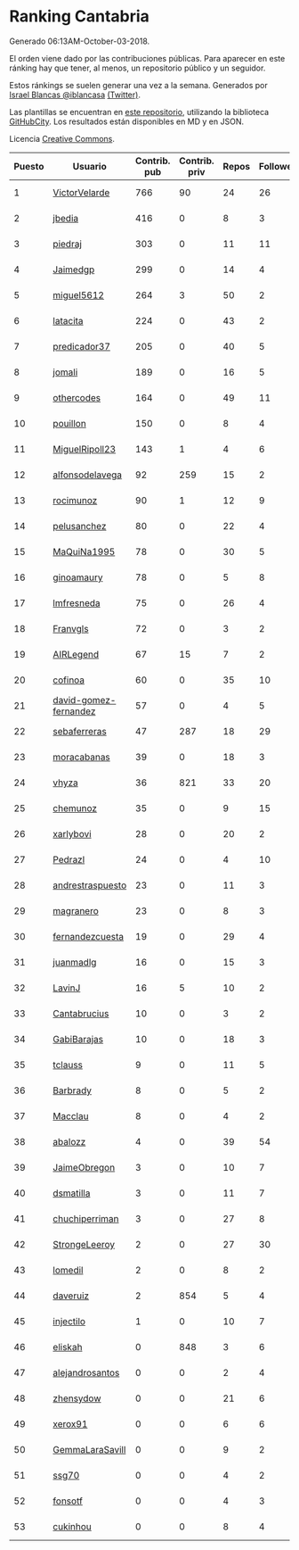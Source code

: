 # Ranking Cantabria

Generado 06:13AM-October-03-2018.

El orden viene dado por las contribuciones públicas. Para aparecer en este ránking hay que tener, al menos, un repositorio público y un seguidor.

Estos ránkings se suelen generar una vez a la semana. Generados por [Israel Blancas @iblancasa](https://github.com/iblancasa/) [(Twitter)](https://twitter.com/iblancasa).

Las plantillas se encuentran en [este repositorio](https://github.com/iblancasa/GH-Spanish-Ranking), utilizando la biblioteca [GitHubCity](https://github.com/iblancasa/GitHubCity). Los resultados están disponibles en MD y en JSON.

Licencia [Creative Commons](https://creativecommons.org/licenses/by/4.0/).

| Puesto   |  Usuario  | Contrib. pub | Contrib. priv |Repos| Followers | Desde |  Avatar  |
|----------|-----------|--------------|---------------|-----|-----------|-------|----------|
|1|[VictorVelarde](https://github.com/VictorVelarde)|766|90|24|26|2010-10-28|![VictorVelarde]()|
|2|[jbedia](https://github.com/jbedia)|416|0|8|3|2013-10-28|![jbedia]()|
|3|[piedraj](https://github.com/piedraj)|303|0|11|11|2012-12-05|![piedraj]()|
|4|[Jaimedgp](https://github.com/Jaimedgp)|299|0|14|4|2015-10-02|![Jaimedgp]()|
|5|[miguel5612](https://github.com/miguel5612)|264|3|50|2|2016-03-29|![miguel5612]()|
|6|[latacita](https://github.com/latacita)|224|0|43|2|2013-05-03|![latacita]()|
|7|[predicador37](https://github.com/predicador37)|205|0|40|5|2012-09-07|![predicador37]()|
|8|[jomali](https://github.com/jomali)|189|0|16|5|2012-02-01|![jomali]()|
|9|[othercodes](https://github.com/othercodes)|164|0|49|11|2013-06-25|![othercodes]()|
|10|[pouillon](https://github.com/pouillon)|150|0|8|4|2013-09-16|![pouillon]()|
|11|[MiguelRipoll23](https://github.com/MiguelRipoll23)|143|1|4|6|2013-01-17|![MiguelRipoll23]()|
|12|[alfonsodelavega](https://github.com/alfonsodelavega)|92|259|15|2|2014-02-06|![alfonsodelavega]()|
|13|[rocimunoz](https://github.com/rocimunoz)|90|1|12|9|2013-03-02|![rocimunoz]()|
|14|[pelusanchez](https://github.com/pelusanchez)|80|0|22|4|2016-04-22|![pelusanchez]()|
|15|[MaQuiNa1995](https://github.com/MaQuiNa1995)|78|0|30|5|2015-12-14|![MaQuiNa1995]()|
|16|[ginoamaury](https://github.com/ginoamaury)|78|0|5|8|2016-09-06|![ginoamaury]()|
|17|[lmfresneda](https://github.com/lmfresneda)|75|0|26|4|2015-06-20|![lmfresneda]()|
|18|[Franvgls](https://github.com/Franvgls)|72|0|3|2|2013-07-31|![Franvgls]()|
|19|[AIRLegend](https://github.com/AIRLegend)|67|15|7|2|2014-11-10|![AIRLegend]()|
|20|[cofinoa](https://github.com/cofinoa)|60|0|35|10|2013-07-26|![cofinoa]()|
|21|[david-gomez-fernandez](https://github.com/david-gomez-fernandez)|57|0|4|5|2012-03-23|![david-gomez-fernandez]()|
|22|[sebaferreras](https://github.com/sebaferreras)|47|287|18|29|2016-02-12|![sebaferreras]()|
|23|[moracabanas](https://github.com/moracabanas)|39|0|18|3|2013-05-09|![moracabanas]()|
|24|[vhyza](https://github.com/vhyza)|36|821|33|20|2010-05-04|![vhyza]()|
|25|[chemunoz](https://github.com/chemunoz)|35|0|9|15|2016-01-13|![chemunoz]()|
|26|[xarlybovi](https://github.com/xarlybovi)|28|0|20|2|2015-10-28|![xarlybovi]()|
|27|[Pedrazl](https://github.com/Pedrazl)|24|0|4|10|2014-12-04|![Pedrazl]()|
|28|[andrestraspuesto](https://github.com/andrestraspuesto)|23|0|11|3|2014-01-16|![andrestraspuesto]()|
|29|[magranero](https://github.com/magranero)|23|0|8|3|2016-03-30|![magranero]()|
|30|[fernandezcuesta](https://github.com/fernandezcuesta)|19|0|29|4|2014-04-16|![fernandezcuesta]()|
|31|[juanmadlg](https://github.com/juanmadlg)|16|0|15|3|2011-11-04|![juanmadlg]()|
|32|[LavinJ](https://github.com/LavinJ)|16|5|10|2|2014-03-22|![LavinJ]()|
|33|[Cantabrucius](https://github.com/Cantabrucius)|10|0|3|2|2016-02-24|![Cantabrucius]()|
|34|[GabiBarajas](https://github.com/GabiBarajas)|10|0|18|3|2017-01-18|![GabiBarajas]()|
|35|[tclauss](https://github.com/tclauss)|9|0|11|5|2013-02-11|![tclauss]()|
|36|[Barbrady](https://github.com/Barbrady)|8|0|5|2|2014-01-18|![Barbrady]()|
|37|[Macclau](https://github.com/Macclau)|8|0|4|2|2018-05-02|![Macclau]()|
|38|[abalozz](https://github.com/abalozz)|4|0|39|54|2012-01-08|![abalozz]()|
|39|[JaimeObregon](https://github.com/JaimeObregon)|3|0|10|7|2010-09-27|![JaimeObregon]()|
|40|[dsmatilla](https://github.com/dsmatilla)|3|0|11|7|2011-02-14|![dsmatilla]()|
|41|[chuchiperriman](https://github.com/chuchiperriman)|3|0|27|8|2008-11-25|![chuchiperriman]()|
|42|[StrongeLeeroy](https://github.com/StrongeLeeroy)|2|0|27|30|2011-06-03|![StrongeLeeroy]()|
|43|[lomedil](https://github.com/lomedil)|2|0|8|2|2012-08-06|![lomedil]()|
|44|[daveruiz](https://github.com/daveruiz)|2|854|5|4|2012-08-16|![daveruiz]()|
|45|[injectilo](https://github.com/injectilo)|1|0|10|7|2014-09-01|![injectilo]()|
|46|[eliskah](https://github.com/eliskah)|0|848|3|6|2012-07-12|![eliskah]()|
|47|[alejandrosantos](https://github.com/alejandrosantos)|0|0|2|4|2011-07-13|![alejandrosantos]()|
|48|[zhensydow](https://github.com/zhensydow)|0|0|21|6|2011-05-09|![zhensydow]()|
|49|[xerox91](https://github.com/xerox91)|0|0|6|6|2011-04-19|![xerox91]()|
|50|[GemmaLaraSavill](https://github.com/GemmaLaraSavill)|0|0|9|2|2015-05-08|![GemmaLaraSavill]()|
|51|[ssg70](https://github.com/ssg70)|0|0|4|2|2015-11-04|![ssg70]()|
|52|[fonsotf](https://github.com/fonsotf)|0|0|4|3|2015-11-03|![fonsotf]()|
|53|[cukinhou](https://github.com/cukinhou)|0|0|8|4|2015-12-14|![cukinhou]()|
